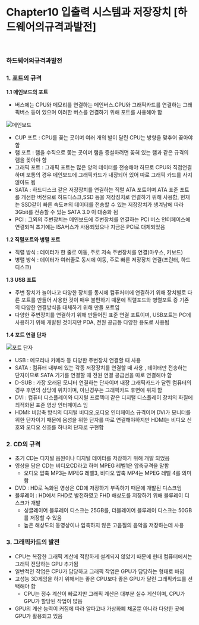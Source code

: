 # Chapter10 입출력 시스템과 저장장치 [하드웨어의규격과발전] 

<br>

### 하드웨어의규격과발전 

<h3>1.  포트의 규격 </h3>
   <b>1.1 메인보드의 포트</b>
   
   - 버스에는 CPU와 메모리를 연결하는 메인버스.CPU와 그래픽카드를 연결하는 그래픽버스 등이 있으며 이러한 버스를 연결하기 위해 포트를 사용해야 함

![메인보드](https://user-images.githubusercontent.com/93310395/200759754-5c3d1882-9336-402e-8ea9-efd05e97ffca.png)

   - CUP 포트 : CPU를 꽂는 곳이며 여러 개의 발이 달린 CPU는 방향을 맞추어 꽂아야함
   - 램 포트 : 램을 수직으로 쫒는 곳이며 램을 증설하려면 꽂혀 있는 램과 같은 규격의 램을 꽂아야 함
   - 그래픽 포트 : 그래픽 포트는 많은 양의 데이터를 전송해야 하므로 CPU와 직접연결하며 보통의 경우 메인보드에 그래픽카드가 내장되어 있어 따로 그래픽 카드를 사지않아도 됨 
   - SATA : 하드디스크 같은 저장장치를 연결하는 직렬 ATA 포트이며 ATA 표준 포트를 개선한 버전으로 하드디스크,SSD 등을 저장징치로 연결하기 위해 사용함, 현재는 SSD같이 빠른 속도ㄹ의 데이터를 전송할 수 있는 저장장치가 생겨남에 따라 3Gbit를 전송할 수 있는 SATA 3.0 이 대중화 됨
   - PCI : 그외의 주변장치는 메인보드에 주변장치를 연결하는 PCI 버스 인터페이스에 연결되며 초기에는 ISA버스가 사용되었으나 지금은 PCI로 대체되었음 

   <b>1.2 직렬포트와 병렬 포트</b>

   - 직렬 방식 : 데이터가 한 줄로 이동, 주로 저속 주변장치를 연결(마우스, 키보드)
   - 병렬 방식 : 데이터가 여러줄로 동시에 이동, 주로 빠른 저장장치 연결(프린터, 하드디스크)

   <b>1.3 USB 포트</b> 

   - 주변 장치가 늘어나고 다양한 장치를 동시에 컴퓨처터에 연결하기 위해 장치별로 다른 포트를 만들어 사용한 것이 매우 불편하기 때문에 직렬포드와 병렬포트 증 기존의 다양한 연결방식을 대체하기 위해 만들 포트임
   - 다양한 주변장치를 연결하기 위해 만들어진 표준 연결 포트이며, USB포트는 PC에 사용하기 위해 개발된 것이지만 PDA, 전원 공급등 다양한 용도로 사용됨

   <b>1.4 포트 연결 단자</b> 
  
![포트 단자](https://user-images.githubusercontent.com/93310395/200759759-dd6322b4-82c3-4830-aa99-d40db579b3ac.png)

   - USB : 메모리나 카메라 등 다양한 주변장치 연결할 때 사용
   - SATA : 컴퓨터 내부에 있는 각종 저장장치를 연결할 때 사용 , 데이터만 전송하는 단자이므로 SATA 기기를 연결할 때 전원 연결 공급선을 따로 연결해야 함 
   - D-SUB : 가장 오래된 모니터 연결하는 단자이며 내장 그래픽카드가 달린 컴퓨터의 경우 후면의 상당에 위치이며, 아닌경우는 그래픽카드 후면에 위치 함
   - DVI : 컴퓨터 디스플레이와 디지털 프로젝터 같은 디지털 디스플레이 장치의 화질에 최적화된 표준 영상 인터페이스 임
   - HDMI: 비압축 방식의 디지털 비디오,오디오 인터페이스 규격이며 DVI가 모니터를 위한 단자이기 때문에 음성을 위한 단자를 따로 연결해야하지만 HDMI는 비디오 신호와 오디오 신호를 하나의 단자로 구현함 


<h3>2.  CD의 규격 </h3>        

   - 초기 CD는 디지털 음원이나 디지털 데이터를 저장하기 위해 개발 되었음
   - 영상을 담은 CD는 비디오CD라고 하며 MPEG 레벨1은 압축규격을 말함 
      - 오디오 압축 MP3는 MPEG 레벨3, 비디오 압축 MP4는 MPEG 레벨 4를 의미함
   - DVD : HD로 녹화된 영상은 CD에 저장하기 부족하기 때문에 개발된 디스크임
   - 블루레이 : HD에서 FHD로 발전하였고 FHD 해상도를 저장하기 위해 블루레이 디스크가 개발
      - 싱글레이어 블루레이 디스크는 25GB를, 더블레이어 블루레이 디스크는 50GB를 저장할 수 있음
      - 높은 해상도의 동영상이나 압축하지 않은 고음질의 음악을 저장하는데 사용

<h3>3. 그래픽카드의 발전 </h3>     
   
   - CPU는 복잡한 그래픽 계산에 적합하게 설계되지 않았기 때문에 현대 컴퓨터에서는 그래픽 전담하는 GPU 추가됨
   - 일반적인 작업은 CPU가 담당하고 그래픽 작업은 GPU가 담당하는 형태로 바뀜
   - 고성능 3D게임을 하기 위해서는 좋은 CPU보다 좋은 GPU가 달린 그래픽카드를 선택해야 함
      - CPU는 정수 계산이 빠르지만 그래픽 계산은 대부분 실수 게산이며, CPU가 GPU가 할당된 작업이 많음
   - GPU의 계산 능력이 커짐에 따라 알파고나 가상화폐 채굴뿐 아니라 다양한 곳에 GPU가 활용되고 있음
